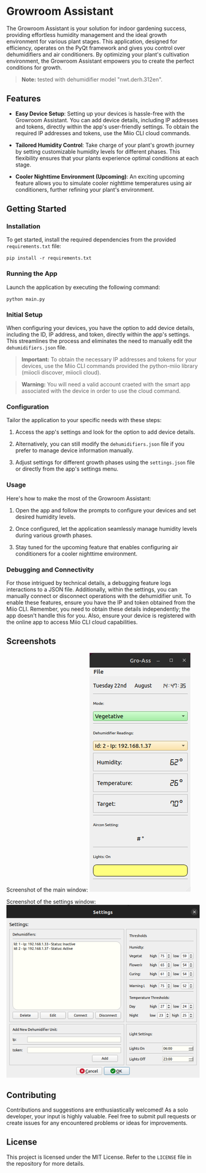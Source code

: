 # Growroom Assistant

The Growroom Assistant is your solution for indoor gardening success, providing effortless humidity management and the ideal growth environment for various plant stages. This application, designed for efficiency, operates on the PyQt framework and gives you control over dehumidifiers and air conditioners. By optimizing your plant's cultivation environment, the Growroom Assistant empowers you to create the perfect conditions for growth.
> **Note:** tested with dehumidifier model "nwt.derh.312en".

## Features

- **Easy Device Setup**: Setting up your devices is hassle-free with the Growroom Assistant. You can add device details, including IP addresses and tokens, directly within the app's user-friendly settings. To obtain the required IP addresses and tokens, use the Miio CLI cloud commands.

- **Tailored Humidity Control**: Take charge of your plant's growth journey by setting customizable humidity levels for different phases. This flexibility ensures that your plants experience optimal conditions at each stage.

- **Cooler Nighttime Environment (Upcoming)**: An exciting upcoming feature allows you to simulate cooler nighttime temperatures using air conditioners, further refining your plant's environment.

## Getting Started

### Installation

To get started, install the required dependencies from the provided `requirements.txt` file:

```shell
pip install -r requirements.txt
```

### Running the App

Launch the application by executing the following command:

```shell
python main.py
```

### Initial Setup

When configuring your devices, you have the option to add device details, including the ID, IP address, and token, directly within the app's settings. This streamlines the process and eliminates the need to manually edit the `dehumidifiers.json` file.

> **Important:** To obtain the necessary IP addresses and tokens for your devices, use the Miio CLI commands provided the python-miio library (miiocli discover, miiocli cloud).

> **Warning:** You will need a valid account craeted with the smart app associated with the device in order to use the cloud command.

### Configuration

Tailor the application to your specific needs with these steps:

1. Access the app's settings and look for the option to add device details.

2. Alternatively, you can still modify the `dehumidifiers.json` file if you prefer to manage device information manually.

3. Adjust settings for different growth phases using the `settings.json` file or directly from the app's settings menu.

### Usage

Here's how to make the most of the Growroom Assistant:

1. Open the app and follow the prompts to configure your devices and set desired humidity levels.

2. Once configured, let the application seamlessly manage humidity levels during various growth phases.

3. Stay tuned for the upcoming feature that enables configuring air conditioners for a cooler nighttime environment.

### Debugging and Connectivity

For those intrigued by technical details, a debugging feature logs interactions to a JSON file. Additionally, within the settings, you can manually connect or disconnect operations with the dehumidifier unit. To enable these features, ensure you have the IP and token obtained from the Miio CLI. Remember, you need to obtain these details independently; the app doesn't handle this for you. Also, ensure your device is registered with the online app to access Miio CLI cloud capabilities.

## Screenshots

Screenshot of the main window:
![Screenshot 1](/menu.png)

Screenshot of the settings window:
![Screenshot 2](/settings.png)

## Contributing

Contributions and suggestions are enthusiastically welcomed! As a solo developer, your input is highly valuable. Feel free to submit pull requests or create issues for any encountered problems or ideas for improvements.

## License

This project is licensed under the MIT License. Refer to the `LICENSE` file in the repository for more details.
